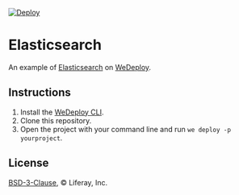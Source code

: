 [![Deploy](https://cdn.wedeploy.com/images/deploy.svg)](https://console.wedeploy.com/deploy?repo=https://github.com/wedeploy-examples/elasticsearch-example)

# Elasticsearch

An example of [Elasticsearch](https://hub.docker.com/_/elasticsearch/) on [WeDeploy](https://wedeploy.com/).

## Instructions

1. Install the [WeDeploy CLI](https://wedeploy.com/docs/intro/using-the-command-line/).
2. Clone this repository.
3. Open the project with your command line and run `we deploy -p yourproject`.

## License

[BSD-3-Clause](./LICENSE.md), © Liferay, Inc.
